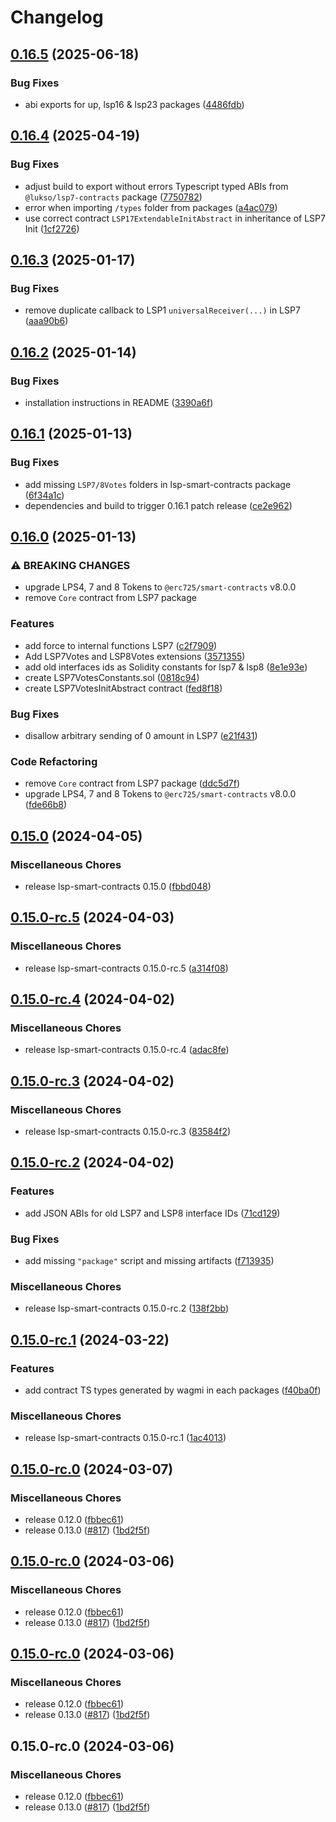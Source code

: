 # Changelog

## [0.16.5](https://github.com/lukso-network/lsp-smart-contracts/compare/lsp7-contracts-v0.16.4...lsp7-contracts-v0.16.5) (2025-06-18)


### Bug Fixes

* abi exports for up, lsp16 & lsp23 packages ([4486fdb](https://github.com/lukso-network/lsp-smart-contracts/commit/4486fdb59bc7b460919a8c751a1ff718abcde926))

## [0.16.4](https://github.com/lukso-network/lsp-smart-contracts/compare/lsp7-contracts-v0.16.3...lsp7-contracts-v0.16.4) (2025-04-19)


### Bug Fixes

* adjust build to export without errors Typescript typed ABIs from `@lukso/lsp7-contracts` package ([7750782](https://github.com/lukso-network/lsp-smart-contracts/commit/7750782b80676c97ca73c5d94c5ba3875261b0b1))
* error when importing `/types` folder from packages ([a4ac079](https://github.com/lukso-network/lsp-smart-contracts/commit/a4ac079e8ee06d14f0a2c2b042c5cf9c178c32fb))
* use correct contract `LSP17ExtendableInitAbstract` in inheritance of LSP7 Init ([1cf2726](https://github.com/lukso-network/lsp-smart-contracts/commit/1cf27267784fa0f8aa79214bf1acc89dbbbd7a03))

## [0.16.3](https://github.com/lukso-network/lsp-smart-contracts/compare/lsp7-contracts-v0.16.2...lsp7-contracts-v0.16.3) (2025-01-17)


### Bug Fixes

* remove duplicate callback to LSP1 `universalReceiver(...)` in LSP7 ([aaa90b6](https://github.com/lukso-network/lsp-smart-contracts/commit/aaa90b6d9f0b10b3dd0e01bbe2a99422c5c005cc))

## [0.16.2](https://github.com/lukso-network/lsp-smart-contracts/compare/lsp7-contracts-v0.16.1...lsp7-contracts-v0.16.2) (2025-01-14)


### Bug Fixes

* installation instructions in README ([3390a6f](https://github.com/lukso-network/lsp-smart-contracts/commit/3390a6fe659efecb0c6c12e88263c1996d714fae))

## [0.16.1](https://github.com/lukso-network/lsp-smart-contracts/compare/lsp7-contracts-v0.16.0...lsp7-contracts-v0.16.1) (2025-01-13)


### Bug Fixes

* add missing `LSP7/8Votes` folders in lsp-smart-contracts package ([6f34a1c](https://github.com/lukso-network/lsp-smart-contracts/commit/6f34a1c8241e9aeae19918aa8c9052c9491a4e63))
* dependencies and build to trigger 0.16.1 patch release ([ce2e962](https://github.com/lukso-network/lsp-smart-contracts/commit/ce2e962741f8e18cabd15f786fffd2229ff41ab0))

## [0.16.0](https://github.com/lukso-network/lsp-smart-contracts/compare/lsp7-contracts-v0.15.0...lsp7-contracts-v0.16.0) (2025-01-13)


### ⚠ BREAKING CHANGES

* upgrade LPS4, 7 and 8 Tokens to `@erc725/smart-contracts` v8.0.0
* remove `Core` contract from LSP7 package

### Features

* add force to internal functions LSP7 ([c2f7909](https://github.com/lukso-network/lsp-smart-contracts/commit/c2f79091a1919422f6d9e160c13e0accf321a747))
* Add LSP7Votes and LSP8Votes extensions ([3571355](https://github.com/lukso-network/lsp-smart-contracts/commit/35713557e132c7c347ddd380dfb19a500a621ec4))
* add old interfaces ids as Solidity constants for lsp7 & lsp8 ([8e1e93e](https://github.com/lukso-network/lsp-smart-contracts/commit/8e1e93e3cb63956614d906bb08d6a91566afbaf9))
* create LSP7VotesConstants.sol ([0818c94](https://github.com/lukso-network/lsp-smart-contracts/commit/0818c94939cdd0aeb2bd8fb0d78cc04410f63a34))
* create LSP7VotesInitAbstract contract ([fed8f18](https://github.com/lukso-network/lsp-smart-contracts/commit/fed8f18c8b6674623d3de5ab2172858b833bfee0))


### Bug Fixes

* disallow arbitrary sending of 0 amount in LSP7 ([e21f431](https://github.com/lukso-network/lsp-smart-contracts/commit/e21f431fbdaeaab90391923c9d1ea4baf55aa918))


### Code Refactoring

* remove `Core` contract from LSP7 package ([ddc5d7f](https://github.com/lukso-network/lsp-smart-contracts/commit/ddc5d7f2f02f7ff3711bb2acbec5be73420e80c5))
* upgrade LPS4, 7 and 8 Tokens to `@erc725/smart-contracts` v8.0.0 ([fde66b8](https://github.com/lukso-network/lsp-smart-contracts/commit/fde66b80d90f4789cce76021136b9e065e561579))

## [0.15.0](https://github.com/lukso-network/lsp-smart-contracts/compare/lsp7-contracts-v0.15.0-rc.5...lsp7-contracts-v0.15.0) (2024-04-05)


### Miscellaneous Chores

* release lsp-smart-contracts 0.15.0 ([fbbd048](https://github.com/lukso-network/lsp-smart-contracts/commit/fbbd0484aa8208fec06d639e44d864c66650edbd))

## [0.15.0-rc.5](https://github.com/lukso-network/lsp-smart-contracts/compare/lsp7-contracts-v0.15.0-rc.4...lsp7-contracts-v0.15.0-rc.5) (2024-04-03)


### Miscellaneous Chores

* release lsp-smart-contracts 0.15.0-rc.5 ([a314f08](https://github.com/lukso-network/lsp-smart-contracts/commit/a314f08fbabf7b166aca4d2212a69ae444405155))

## [0.15.0-rc.4](https://github.com/lukso-network/lsp-smart-contracts/compare/lsp7-contracts-v0.15.0-rc.3...lsp7-contracts-v0.15.0-rc.4) (2024-04-02)


### Miscellaneous Chores

* release lsp-smart-contracts 0.15.0-rc.4 ([adac8fe](https://github.com/lukso-network/lsp-smart-contracts/commit/adac8fe1df9b962dbb648d40c5c70de561fe7f88))

## [0.15.0-rc.3](https://github.com/lukso-network/lsp-smart-contracts/compare/lsp7-contracts-v0.15.0-rc.2...lsp7-contracts-v0.15.0-rc.3) (2024-04-02)


### Miscellaneous Chores

* release lsp-smart-contracts 0.15.0-rc.3 ([83584f2](https://github.com/lukso-network/lsp-smart-contracts/commit/83584f2b62e1b317ca3687adff85e53ce0b90f42))

## [0.15.0-rc.2](https://github.com/lukso-network/lsp-smart-contracts/compare/lsp7-contracts-v0.15.0-rc.1...lsp7-contracts-v0.15.0-rc.2) (2024-04-02)


### Features

* add JSON ABIs for old LSP7 and LSP8 interface IDs ([71cd129](https://github.com/lukso-network/lsp-smart-contracts/commit/71cd129b9143d2e052d65665241afb6ba5c81c2b))


### Bug Fixes

* add missing `"package"` script and missing artifacts ([f713935](https://github.com/lukso-network/lsp-smart-contracts/commit/f713935b0dfdb022dc8b3fd008203a894654cc66))


### Miscellaneous Chores

* release lsp-smart-contracts 0.15.0-rc.2 ([138f2bb](https://github.com/lukso-network/lsp-smart-contracts/commit/138f2bb132bd98d600f3bd408acf8eca3b978402))

## [0.15.0-rc.1](https://github.com/lukso-network/lsp-smart-contracts/compare/lsp7-contracts-v0.15.0-rc.0...lsp7-contracts-v0.15.0-rc.1) (2024-03-22)


### Features

* add contract TS types generated by wagmi in each packages ([f40ba0f](https://github.com/lukso-network/lsp-smart-contracts/commit/f40ba0f7486906c527756ad30ce4927fa816d7ff))


### Miscellaneous Chores

* release lsp-smart-contracts 0.15.0-rc.1 ([1ac4013](https://github.com/lukso-network/lsp-smart-contracts/commit/1ac4013b943d0d316005511e3c70cb2751864de7))

## [0.15.0-rc.0](https://github.com/lukso-network/lsp-smart-contracts/compare/lsp7-contracts-v0.15.0-rc.0...lsp7-contracts-v0.15.0-rc.0) (2024-03-07)


### Miscellaneous Chores

* release 0.12.0 ([fbbec61](https://github.com/lukso-network/lsp-smart-contracts/commit/fbbec6199c6351721acedb35110fc1cc7bbb65ad))
* release 0.13.0 ([#817](https://github.com/lukso-network/lsp-smart-contracts/issues/817)) ([1bd2f5f](https://github.com/lukso-network/lsp-smart-contracts/commit/1bd2f5f699ecdbef857527cdac50df50dc051002))

## [0.15.0-rc.0](https://github.com/lukso-network/lsp-smart-contracts/compare/lsp7-contracts-v0.15.0-rc.0...lsp7-contracts-v0.15.0-rc.0) (2024-03-06)


### Miscellaneous Chores

* release 0.12.0 ([fbbec61](https://github.com/lukso-network/lsp-smart-contracts/commit/fbbec6199c6351721acedb35110fc1cc7bbb65ad))
* release 0.13.0 ([#817](https://github.com/lukso-network/lsp-smart-contracts/issues/817)) ([1bd2f5f](https://github.com/lukso-network/lsp-smart-contracts/commit/1bd2f5f699ecdbef857527cdac50df50dc051002))

## [0.15.0-rc.0](https://github.com/lukso-network/lsp-smart-contracts/compare/lsp7-contracts-v0.15.0-rc.0...lsp7-contracts-v0.15.0-rc.0) (2024-03-06)


### Miscellaneous Chores

* release 0.12.0 ([fbbec61](https://github.com/lukso-network/lsp-smart-contracts/commit/fbbec6199c6351721acedb35110fc1cc7bbb65ad))
* release 0.13.0 ([#817](https://github.com/lukso-network/lsp-smart-contracts/issues/817)) ([1bd2f5f](https://github.com/lukso-network/lsp-smart-contracts/commit/1bd2f5f699ecdbef857527cdac50df50dc051002))

## 0.15.0-rc.0 (2024-03-06)


### Miscellaneous Chores

* release 0.12.0 ([fbbec61](https://github.com/lukso-network/lsp-smart-contracts/commit/fbbec6199c6351721acedb35110fc1cc7bbb65ad))
* release 0.13.0 ([#817](https://github.com/lukso-network/lsp-smart-contracts/issues/817)) ([1bd2f5f](https://github.com/lukso-network/lsp-smart-contracts/commit/1bd2f5f699ecdbef857527cdac50df50dc051002))
